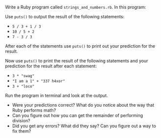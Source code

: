 Write a Ruby program called `strings_and_numbers.rb`. In this program:

Use `puts()` to output the result of the following statements:

* `5 / 3 + 1 / 3`
* `10 / 5 + 2`
* `7 - 3 / 3`

After each of the statements use `puts()` to print out your prediction for the result.

Now use `puts()` to print the result of the following statements and your prediction for the result after each statement:

* `3 * "swag"`
* `"I am a 1" + "337 h4xor"`
* `3 + "loco"`

Run the program in terminal and look at the output.

* Were your predictions correct? What do you notice about the way that Ruby performs math?
* Can you figure out how you can get the remainder of performing division?
* Did you get any errors? What did they say? Can you figure out a way to fix them?
